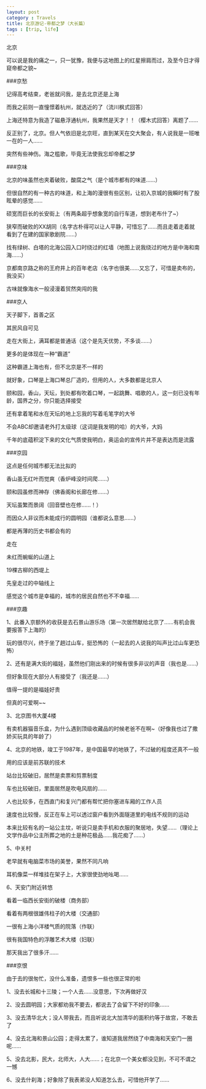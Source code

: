 ```yaml
---
layout: post
category : Travels
title: 北京游记-帝都之梦（大长篇）
tags : [trip, life]
---
```




北京

可以说是我的痛之一，只一犹豫，我便与这地图上的红星擦肩而过，及至今日才得窥帝都之貌~

###京愁

记得高考结束，老爸就问我，是去北京还是上海

而我之前则一直憧憬着杭州，就选近的了（流川枫式回答）

上海还特意为我造了磁悬浮通杭州，我果然是天才！！（樱木式回答）离题了……

反正别了，北京。但人气依旧是北京旺，直到某天在交大聚会，有人说我是一班唯一在的一人……

突然有些神伤。海之槛歌，毕竟无法使我忘却帝都之梦

###京味

北京的味虽然也夹着破败，酸腐之气（是个城市都有的味道……）

但很自然的有一种古的味道，和上海的漫很有些区别，让初入京城的我瞬时有了股眩晕的感觉……

硕宽而巨长的长安街上（有两条超乎想象宽的自行车道，想到老布什了~）

狭窄而破败的XX胡同（名字古朴得可以让人平静，可惜忘了……而且走着走着就看到了在建的国家歌剧院……）

找有绿树、白塔的北海公园入口时绕过的红墙（地图上说我绕过的地方是中海和南海……）

京都南京路之称的王府井上的百年老店（名字也很美……又忘了，可惜是卖布的，我没买）

古味就像海水一般浸漫着贸然突闯的我

###京人

天子脚下，首善之区

其民风自可见

走在大街上，满耳都是普通话（这个是先天优势，不多谈……）

更多的是体现在一种“霸道”

这种霸道上海也有，但不北京是不一样的

就好象，口琴是上海口琴总厂造的，但用的人，大多数都是北京人

颐和园，香山，天坛，到处都有吹着口琴，一起跳舞、唱歌的人，这一刻已没有年龄，国界之分，你只能选择接受

还有拿着笔和水在天坛的地上忘我的写着毛笔字的大爷

不会ABC却邀请老外打太级球（这词是我发明的哈）的大爷，大妈

千年的底蕴积淀下来的文化气质使我明白，奥运会的宣传片并不是表达而是流露

###京园

这点是任何城市都无法比拟的

香山虽无红叶而觉爽（香炉峰没时间爬……）

颐和园虽修而神存（佛香阁和长廊在修……）

天坛虽繁而景阔（回音壁也在修……！）

而因众人非议而未能成行的圆明园（谁都说么意思……）

都是再薄的历史书都会有的

走在

未红而蜿蜒的山道上

19棵古柳的西堤上

先皇走过的中轴线上

感觉这个城市是幸福的，城市的居民自然也不不幸福……

###京趣

1、此番入京额外的收获是去石景山游乐场（第一次居然献给北京了……有机会我要报答下上海的）

玩的很尽兴，终于坐了趟过山车，挺恐怖的（一起去的人说我的叫声比过山车更恐怖）

2、还有是满大街的福娃，虽然他们刚出来的时候有很多非议的声音（我也是……）

但好象现在大部分人有接受了（我还是……）

值得一提的是福娃好贵

但真的可爱啊~~

3、北京图书大厦4楼

有卖机器猫音乐盒，为什么遇到顶级收藏品的时候老爸不在啊~（好像我也过了撒娇买玩具的年龄了）

4、北京的地铁，竣工于1987年，是中国最早的地铁了，不过破的程度还真不一般

用的应该是前苏联的技术

站台比较破旧，居然是卖票和剪票制度

车也比较破旧，里面居然是吹电风扇的……

人也比较多，在西直门和复兴门都有帮忙把你塞进车厢的工作人员

速度也比较慢，反正在车上可以透过窗户看到外面隧道里的电线不规则的运动

本来比较有名的一站公主坟，听说只是卖手机和衣服的聚居地，失望……（理论上文学作品中公主所葬之地的土是种花极品……我花痴了……） 

5、中关村

老早就有电脑菜市场的美誉，果然不同凡响

耳机像菜一样堆挂在架子上，大家很使劲地吆喝……

6、天安门附近转悠

看着一临西长安街的破楼（商务部）

看着有两根很雄伟柱子的大楼（交通部）

一很有上海小洋楼气质的院落（作联）

很有我国特色的浮雕艺术大楼（妇联）

那天我出了很多汗……

###京恨

由于去的很匆忙，没什么准备，遗恨多一些也很正常的啦

1、没去长城和十三陵；一个人去……没意思，下次再做好汉

2、没去圆明园；大家都劝我不要去，都说去了会留下不好的印象……

3、没去清华北大；没人带我去，而且听说北大加清华的面积约等于故宫，不敢去了

4、没去北海和景山公园；走得太累了，谁知道我居然绕了中南海和天安门一圈呢……

5、没去北影，民大，北师大，人大……；在北京一个美女都没见到，不可不谓之一憾

6、没去什刹海；好象除了我表弟没人知道怎么去，可惜他开学了……